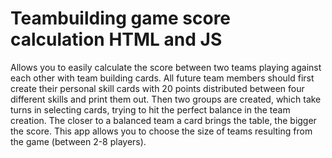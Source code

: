 # Teambuilding game score calculation HTML and JS

Allows you to easily calculate the score between two teams playing against each other with team building cards.
All future team members should first create their personal skill cards with 20 points distributed between four different skills and print them out. Then two groups are created, which take turns in selecting cards, trying to hit the perfect balance in the team creation. The closer to a balanced team a card brings the table, the bigger the score. 
This app allows you to choose the size of teams resulting from the game (between 2-8 players).
